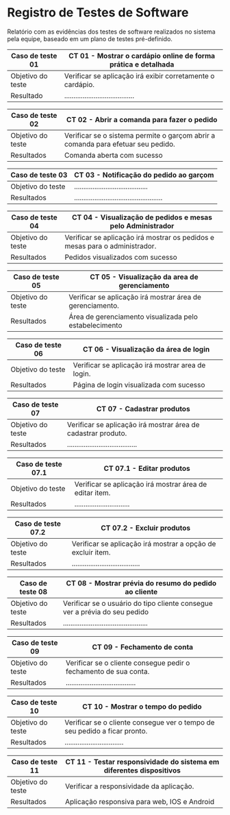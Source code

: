 # Registro de Testes de Software

Relatório com as evidências dos testes de software realizados no sistema pela equipe, baseado em um plano de testes pré-definido.

|Caso de teste 01  | CT 01 - Mostrar o cardápio online de forma prática e detalhada|
|-------|-------------------------
|Objetivo do teste| Verificar se aplicação irá exibir corretamente o cardápio.|
|Resultado | 	......................................|


|Caso de teste 02 | CT 02 - Abrir a comanda para fazer o pedido |
|-------|-------------------------
|Objetivo do teste|  Verificar se o sistema permite o garçom abrir a comanda para efetuar seu pedido. |
|Resultados| Comanda aberta com sucesso|

|Caso de teste 03  | CT 03 - Notificação do pedido ao garçom |
|-------|-------------------------|
|Objetivo do teste|........................................|
|Resultados| ................................................ |


|Caso de teste 04  | CT 04 - Visualização de pedidos e mesas pelo Administrador |
|-------|-------------------------
|Objetivo do teste| Verificar se aplicação irá mostrar os pedidos e mesas para o administrador.  |
|Resultados| Pedidos visualizados com sucesso|

|Caso de teste 05  | CT 05 - Visualização da area de gerenciamento |
|-------|-------------------------
|Objetivo do teste| Verificar se aplicação irá mostrar área de gerenciamento.  |
|Resultados| Área de gerenciamento visualizada pelo estabelecimento |

|Caso de teste 06  | CT 06 - Visualização da área de login |
|-------|-------------------------
|Objetivo do teste| Verificar se aplicação irá mostrar area de login.  |
|Resultados| Página de login visualizada com sucesso |

|Caso de teste 07 | CT 07 - Cadastrar produtos |
|-------|-------------------------
|Objetivo do teste| Verificar se aplicação irá mostrar área de cadastrar produto.  |
|Resultados|  ......................................|

|Caso de teste 07.1  | CT 07.1 - Editar produtos |
|-------|-------------------------
|Objetivo do teste| Verificar se aplicação irá mostrar área de editar item.  |
|Resultados| .............................. |

|Caso de teste 07.2  | CT 07.2 -  Excluir produtos |
|-------|-------------------------
|Objetivo do teste| Verificar se aplicação irá mostrar a opção de excluir item.  |
|Resultados| ..................................... |

|Caso de teste 08 | CT 08 - Mostrar prévia do resumo do pedido ao cliente |
|-------|-------------------------
|Objetivo do teste| Verificar se o usuário do tipo cliente consegue ver a prévia do seu pedido|
|Resultados| .............................................. |

|Caso de teste 09  | CT 09 - Fechamento de conta |
|-------|-------------------------
|Objetivo do teste| Verificar se o cliente consegue pedir o fechamento de sua conta.|
|Resultados| ...................................... |

|Caso de teste 10 | CT 10 - Mostrar o tempo do pedido |
|-------|-------------------------
|Objetivo do teste| Verificar se o cliente consegue ver o tempo de seu pedido a ficar pronto.|
|Resultados| ................................ |

|Caso de teste 11 | CT 11 - Testar responsividade do sistema em diferentes dispositivos |
|-------|-------------------------
|Objetivo do teste| Verificar a responsividade da aplicação. |
|Resultados| Aplicação responsiva para web, IOS e Android



